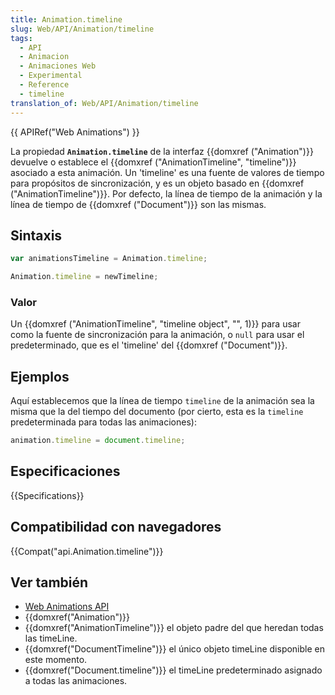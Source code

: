 ```yaml
---
title: Animation.timeline
slug: Web/API/Animation/timeline
tags:
  - API
  - Animacion
  - Animaciones Web
  - Experimental
  - Reference
  - timeline
translation_of: Web/API/Animation/timeline
---
```

{{ APIRef("Web Animations") }}

La propiedad **`Animation.timeline`** de la interfaz {{domxref ("Animation")}} devuelve o establece el {{domxref ("AnimationTimeline", "timeline")}} asociado a esta animación. Un 'timeline' es una fuente de valores de tiempo para propósitos de sincronización, y es un objeto basado en {{domxref ("AnimationTimeline")}}. Por defecto, la línea de tiempo de la animación y la línea de tiempo de {{domxref ("Document")}} son las mismas.

## Sintaxis

```js
var animationsTimeline = Animation.timeline;

Animation.timeline = newTimeline;
```

### Valor

Un {{domxref ("AnimationTimeline", "timeline object", "", 1)}} para usar como la fuente de sincronización para la animación, o `null` para usar el predeterminado, que es el 'timeline' del {{domxref ("Document")}}.

## Ejemplos

Aquí establecemos que la línea de tiempo `timeline` de la animación sea la misma que la del tiempo del documento (por cierto, esta es la `timeline` predeterminada para todas las animaciones):

```js
animation.timeline = document.timeline;
```

## Especificaciones

{{Specifications}}

## Compatibilidad con navegadores

{{Compat("api.Animation.timeline")}}

## Ver también

- [Web Animations API](/es/docs/Web/API/Web_Animations_API)
- {{domxref("Animation")}}
- {{domxref("AnimationTimeline")}} el objeto padre del que heredan todas las timeLine.
- {{domxref("DocumentTimeline")}} el único objeto timeLine disponible en este momento.
- {{domxref("Document.timeline")}} el timeLine predeterminado asignado a todas las animaciones.
